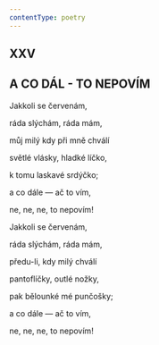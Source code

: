 ```yaml
---
contentType: poetry
---
```


## XXV  

## A CO DÁL - TO NEPOVÍM

Jakkoli se červenám,  

ráda slýchám, ráda mám,

můj milý kdy při mně chválí

světlé vlásky, hladké líčko,

k tomu laskavé srdýčko;

a co dále — ač to vím,

ne, ne, ne, to nepovím!

Jakkoli se červenám,

ráda slýchám, ráda mám,

předu-li, kdy milý chválí

pantoflíčky, outlé nožky,

pak bělounké mé punčošky;

a co dále — ač to vím,

ne, ne, ne, to nepovím!
